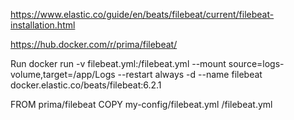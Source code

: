 https://www.elastic.co/guide/en/beats/filebeat/current/filebeat-installation.html 

https://hub.docker.com/r/prima/filebeat/

Run
docker run -v filebeat.yml:/filebeat.yml --mount source=logs-volume,target=/app/Logs --restart always -d --name filebeat docker.elastic.co/beats/filebeat:6.2.1

FROM prima/filebeat
COPY my-config/filebeat.yml /filebeat.yml